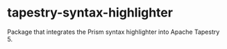 tapestry-syntax-highlighter
===========================

Package that integrates the Prism syntax highlighter into Apache Tapestry 5.
